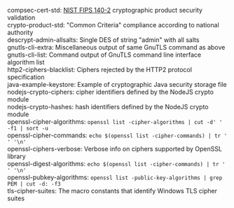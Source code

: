 compsec-cert-std: [NIST FIPS 140-2](https://nvlpubs.nist.gov/nistpubs/FIPS/NIST.FIPS.140-2.pdf) cryptographic product security validation  
crypto-product-std: "Common Criteria" compliance according to national authority  
descrypt-admin-allsalts: Single DES of string "admin" with all salts  
gnutls-cli-extra: Miscellaneous output of same GnuTLS command as above  
gnutls-cli-list: Command output of GnuTLS command line interface algorithm list  
http2-ciphers-blacklist: Ciphers rejected by the HTTP2 protocol specification  
java-example-keystore: Example of cryptographic Java security storage file  
nodejs-crypto-ciphers: cipher identifiers defined by the NodeJS crypto module  
nodejs-crypto-hashes: hash identifiers defined by the NodeJS crypto module  
openssl-cipher-algorithms: `openssl list -cipher-algorithms | cut -d' ' -f1 | sort -u`  
openssl-cipher-commands: `echo $(openssl list -cipher-commands) | tr ' ' '\n'`  
openssl-ciphers-verbose: Verbose info on ciphers supported by OpenSSL library  
openssl-digest-algorithms: `echo $(openssl list -cipher-commands) | tr ' ' '\n'`  
openssl-pubkey-algorithms: `openssl list -public-key-algorithms | grep PEM | cut -d: -f3`  
tls-cipher-suites: The macro constants that identify Windows TLS cipher suites  
